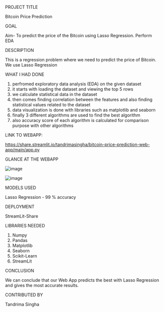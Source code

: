 
PROJECT TITLE

Bitcoin Price Prediction

GOAL

Aim- To predict the price of the Bitcoin using  Lasso Regression. Perform EDA

DESCRIPTION

This is a regression problem where we need to predict the price of Bitcoin. We use Lasso Regression 

WHAT I HAD DONE

1. perfromed exploratory data analysis (EDA) on the given dataset
2. it starts with loading the dataset and viewing the top 5 rows
3. we calculate statistical data in the dataset
4. then comes finding correlation between the features and also finding statistical values related to the dataset
5. data visualization is done with libraries such as matplotlib and seaborn
6. finally 3 different algorithms are used to find the best algorithm 
7. also accuracy score of each algorithm is calculated for comparison purpose with other algorithms

LINK TO WEBAPP:

https://share.streamlit.io/tandrimasingha/bitcoin-price-prediction-web-app/main/app.py


GLANCE AT THE WEBAPP

![image](https://user-images.githubusercontent.com/78292851/156793113-3f6d9e91-665e-47b1-a1f6-316aaeeb2aa7.png)

![image](https://user-images.githubusercontent.com/78292851/156793297-039024d7-d263-4444-9bbb-c05e8a945d47.png)


MODELS USED

Lasso Regression - 99 % accuracy

DEPLOYMENT

StreamLit-Share


LIBRARIES NEEDED

1. Numpy
2. Pandas
3. Matplotlib
4. Seaborn
5. Scikit-Learn
6. StreamLit


CONCLUSION

We can conclude that our Web App predicts the best with  Lasso Regression and gives the most accurate results.

CONTRIBUTED BY

Tandrima Singha
